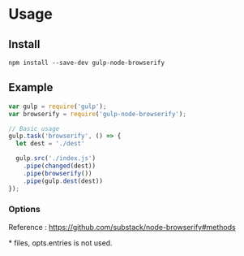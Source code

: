 # Usage


## Install

```
npm install --save-dev gulp-node-browserify
```

## Example

```javascript
var gulp = require('gulp');
var browserify = require('gulp-node-browserify');

// Basic usage
gulp.task('browserify', () => {
  let dest = './dest'

  gulp.src('./index.js')
    .pipe(changed(dest))
    .pipe(browserify())
    .pipe(gulp.dest(dest))
});
```

### Options

Reference : https://github.com/substack/node-browserify#methods

\* files, opts.entries is not used.
